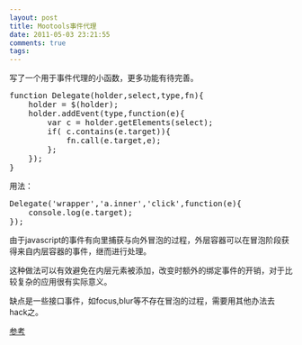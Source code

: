 ```yaml
---
layout: post
title: Mootools事件代理
date: 2011-05-03 23:21:55
comments: true
tags: 
---
```


写了一个用于事件代理的小函数，更多功能有待完善。
<pre lang="javascript">
function Delegate(holder,select,type,fn){
	holder = $(holder);
	holder.addEvent(type,function(e){
		var c = holder.getElements(select);
		if( c.contains(e.target)){
			fn.call(e.target,e);
		};
	});
}
</pre>
用法：
<pre lang="javascript">
Delegate('wrapper','a.inner','click',function(e){
	console.log(e.target);
});
</pre>
由于javascript的事件有向里捕获与向外冒泡的过程，外层容器可以在冒泡阶段获得来自内层容器的事件，继而进行处理。

这种做法可以有效避免在内层元素被添加，改变时额外的绑定事件的开销，对于比较复杂的应用很有实际意义。

缺点是一些接口事件，如focus,blur等不存在冒泡的过程，需要用其他办法去hack之。

[参考](http://www.planabc.net/2010/01/30/how_to_use_focus_and_blur_event_in_event_delegation/ "如何在事件代理中正确使用 focus 和 blur 事件")